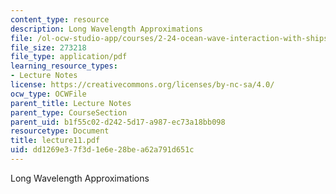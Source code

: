 ```yaml
---
content_type: resource
description: Long Wavelength Approximations
file: /ol-ocw-studio-app/courses/2-24-ocean-wave-interaction-with-ships-and-offshore-energy-systems-13-022-spring-2002/dd1269e37f3d1e6e28bea62a791d651c_lecture11.pdf
file_size: 273218
file_type: application/pdf
learning_resource_types:
- Lecture Notes
license: https://creativecommons.org/licenses/by-nc-sa/4.0/
ocw_type: OCWFile
parent_title: Lecture Notes
parent_type: CourseSection
parent_uid: b1f55c02-d242-5d17-a987-ec73a18bb098
resourcetype: Document
title: lecture11.pdf
uid: dd1269e3-7f3d-1e6e-28be-a62a791d651c
---
```

Long Wavelength Approximations